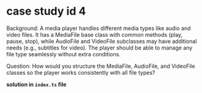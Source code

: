 
# case study id 4

Background: A media player handles different media types like audio and video files. It has a MediaFile base class with common methods (play, pause, stop), while AudioFile and VideoFile subclasses may have additional needs (e.g., subtitles for video). The player should be able to manage any file type seamlessly without extra conditions.

Question: How would you structure the MediaFile, AudioFile, and VideoFile classes so the player works consistently with all file types?

**solution in `index.ts` file**
